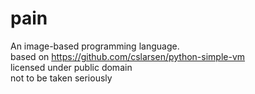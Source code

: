 # pain
An image-based programming language.   
based on https://github.com/cslarsen/python-simple-vm   
licensed under public domain  
not to be taken seriously
